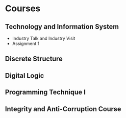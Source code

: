 # Courses
## Technology and Information System
- Industry Talk and Industry Visit
-    Assignment 1
## Discrete Structure
## Digital Logic
## Programming Technique I
## Integrity and Anti-Corruption Course
